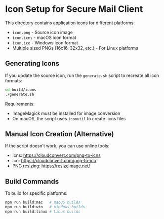 # Icon Setup for Secure Mail Client

This directory contains application icons for different platforms:

- `icon.png` - Source icon image
- `icon.icns` - macOS icon format
- `icon.ico` - Windows icon format 
- Multiple sized PNGs (16x16, 32x32, etc.) - For Linux platforms

## Generating Icons

If you update the source icon, run the `generate.sh` script to recreate all icon formats:

```bash
cd build/icons
./generate.sh
```

Requirements:
- ImageMagick must be installed for image conversion
- On macOS, the script uses `iconutil` to create .icns files

## Manual Icon Creation (Alternative)

If the script doesn't work, you can use online tools:
- icns: https://cloudconvert.com/png-to-icns
- ico: https://cloudconvert.com/png-to-ico
- PNG resizing: https://resizeimage.net/

## Build Commands

To build for specific platforms:

```bash
npm run build:mac   # macOS builds
npm run build:win   # Windows builds
npm run build:linux # Linux builds
```